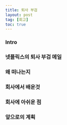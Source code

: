 ```yaml
---
title: 퇴사 부검
layout: post
tag: [회고]
toc: true
---
```


### Intro

### 넷플릭스의 퇴사 부검 메일

### 왜 떠나는지

### 회사에서 배운것

### 회사에 아쉬운 점

### 앞으로의 계획

